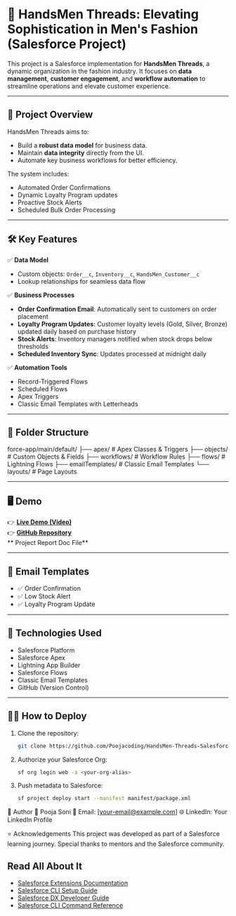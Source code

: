 # 🧵 HandsMen Threads: Elevating Sophistication in Men's Fashion (Salesforce Project)

This project is a Salesforce implementation for **HandsMen Threads**, a dynamic organization in the fashion industry. It focuses on **data management**, **customer engagement**, and **workflow automation** to streamline operations and elevate customer experience.

---

## 🚀 **Project Overview**

HandsMen Threads aims to:
- Build a **robust data model** for business data.
- Maintain **data integrity** directly from the UI.
- Automate key business workflows for better efficiency.

The system includes:
- Automated Order Confirmations
- Dynamic Loyalty Program updates
- Proactive Stock Alerts
- Scheduled Bulk Order Processing

---

## 🛠 **Key Features**

✅ **Data Model**
- Custom objects: `Order__c`, `Inventory__c`, `HandsMen_Customer__c`
- Lookup relationships for seamless data flow

✅ **Business Processes**
- **Order Confirmation Email**: Automatically sent to customers on order placement
- **Loyalty Program Updates**: Customer loyalty levels (Gold, Silver, Bronze) updated daily based on purchase history
- **Stock Alerts**: Inventory managers notified when stock drops below thresholds
- **Scheduled Inventory Sync**: Updates processed at midnight daily

✅ **Automation Tools**
- Record-Triggered Flows
- Scheduled Flows
- Apex Triggers
- Classic Email Templates with Letterheads

---

## 📂 **Folder Structure**

force-app/main/default/
├── apex/ # Apex Classes & Triggers
├── objects/ # Custom Objects & Fields
├── workflows/ # Workflow Rules
├── flows/ # Lightning Flows
├── emailTemplates/ # Classic Email Templates
└── layouts/ # Page Layouts

---

## 🖥 **Demo**
👉 **[Live Demo (Video)](https://drive.google.com/file/d/1L0qQYZGBCgFLcgACZNpGa4ZTO0G4IJpx/view?usp=sharing)**  
👉 **[GitHub Repository](https://github.com/Poojacoding/HandsMen-Threads-Salesforce-Project)**  
** Project Report Doc File**

---

## 📧 **Email Templates**
- ✅ Order Confirmation
- ✅ Low Stock Alert
- ✅ Loyalty Program Update

---

## 📜 **Technologies Used**
- Salesforce Platform
- Salesforce Apex
- Lightning App Builder
- Salesforce Flows
- Classic Email Templates
- GitHub (Version Control)

---

## 👩‍💻 **How to Deploy**
1. Clone the repository:  
   ```bash
   git clone https://github.com/Poojacoding/HandsMen-Threads-Salesforce-Project.git

2. Authorize your Salesforce Org:

   ```bash
   sf org login web -a <your-org-alias>
   
3. Push metadata to Salesforce:

   ```bash
   sf project deploy start --manifest manifest/package.xml
   
🙌 Author
👤 Pooja Soni
📧 Email: [your-email@example.com]
🌐 LinkedIn: Your LinkedIn Profile

⭐ Acknowledgements
This project was developed as part of a Salesforce learning journey.
Special thanks to mentors and the Salesforce community.

## Read All About It

- [Salesforce Extensions Documentation](https://developer.salesforce.com/tools/vscode/)
- [Salesforce CLI Setup Guide](https://developer.salesforce.com/docs/atlas.en-us.sfdx_setup.meta/sfdx_setup/sfdx_setup_intro.htm)
- [Salesforce DX Developer Guide](https://developer.salesforce.com/docs/atlas.en-us.sfdx_dev.meta/sfdx_dev/sfdx_dev_intro.htm)
- [Salesforce CLI Command Reference](https://developer.salesforce.com/docs/atlas.en-us.sfdx_cli_reference.meta/sfdx_cli_reference/cli_reference.htm)
